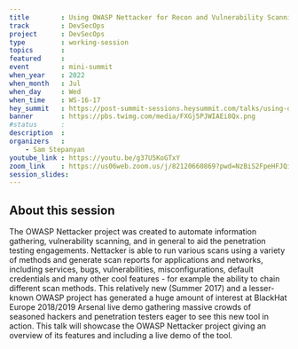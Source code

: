 ```yaml
---
title        : Using OWASP Nettacker for Recon and Vulnerability Scanning 
track        : DevSecOps
project      : DevSecOps
type         : working-session
topics       : 
featured     :
event        : mini-summit
when_year    : 2022
when_month   : Jul
when_day     : Wed
when_time    : WS-16-17
hey_summit   : https://post-summit-sessions.heysummit.com/talks/using-owasp-nettacker-for-recon-and-vulnerability-scanning/
banner       : https://pbs.twimg.com/media/FXGj5PJWIAEi8Qx.png
#status      : 
description  :
organizers   :
    - Sam Stepanyan  
youtube_link : https://youtu.be/g37U5KoGTxY
zoom_link    : https://us06web.zoom.us/j/82120660869?pwd=NzBiS2FpeHFJQi80cWNUbDcyaGRtUT09
session_slides:
---
```




## About this session
The OWASP Nettacker project was created to automate information gathering, vulnerability scanning, and in general to aid the penetration testing engagements. Nettacker is able to run various scans using a variety of methods and generate scan reports for applications and networks, including services, bugs, vulnerabilities, misconfigurations, default credentials and many other cool features - for example the ability to chain different scan methods. This relatively new (Summer 2017) and a lesser-known OWASP project has generated a huge amount of interest at BlackHat Europe 2018/2019 Arsenal live demo gathering massive crowds of seasoned hackers and penetration testers eager to see this new tool in action. This talk will showcase the OWASP Nettacker project giving an overview of its features and including a live demo of the tool.
